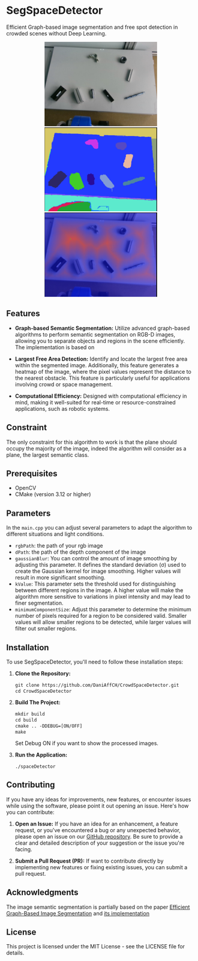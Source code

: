 # SegSpaceDetector

Efficient Graph-based image segmentation and free spot detection in crowded scenes without Deep Learning.
<p align="center">

<img src="https://github.com/DaniAffCH/CrowdSpaceDetector/blob/main/assets/raw-rgb.png" alt="Image description" width="300"/>
<img src="https://github.com/DaniAffCH/CrowdSpaceDetector/blob/main/assets/segmentation.png" alt="Image description" width="300"/>
<img src="https://github.com/DaniAffCH/CrowdSpaceDetector/blob/main/assets/heatmap.png" alt="Image description" width="300"/>
</p>

## Features

- **Graph-based Semantic Segmentation:** Utilize advanced graph-based algorithms to perform semantic segmentation on RGB-D images, allowing you to separate objects and regions in the scene efficiently. The implementation is based on 

- **Largest Free Area Detection:** Identify and locate the largest free area within the segmented image. Additionally, this feature generates a heatmap of the image, where the pixel values represent the distance to the nearest obstacle. This feature is particularly useful for applications involving crowd or space management.

- **Computational Efficiency:** Designed with computational efficiency in mind, making it well-suited for real-time or resource-constrained applications, such as robotic systems.

## Constraint
The only constraint for this algorithm to work is that the plane should occupy the majority of the image, indeed the algorithm will consider as a plane, the largest semantic class. 

## Prerequisites 
- OpenCV
- CMake (version 3.12 or higher)

## Parameters

In the `main.cpp` you can adjust several parameters to adapt the algorithm to different situations and light conditions.
- `rgbPath`: the path of your rgb image
- `dPath`: the path of the depth component of the image
- `gaussianBlur`: You can control the amount of image smoothing by adjusting this parameter. It defines the standard deviation (σ) used to create the Gaussian kernel for image smoothing. Higher values will result in more significant smoothing.
- `kValue`: This parameter sets the threshold used for distinguishing between different regions in the image. A higher value will make the algorithm more sensitive to variations in pixel intensity and may lead to finer segmentation.
- `minimumComponentSize`: Adjust this parameter to determine the minimum number of pixels required for a region to be considered valid. Smaller values will allow smaller regions to be detected, while larger values will filter out smaller regions.

## Installation

To use SegSpaceDetector, you'll need to follow these installation steps:

1. **Clone the Repository:**

   ```shell
   git clone https://github.com/DaniAffCH/CrowdSpaceDetector.git
   cd CrowdSpaceDetector
   ```

2. **Build The Project:**

   ```shell
   mkdir build
   cd build
   cmake .. -DDEBUG=[ON/OFF]
   make
   ```
   Set Debug ON if you want to show the processed images.
   
3. **Run the Application:**
   ```shell
   ./spaceDetector
   ```
## Contributing

If you have any ideas for improvements, new features, or encounter issues while using the software, please point it out opening an issue. Here's how you can contribute:

1. **Open an Issue:**
   If you have an idea for an enhancement, a feature request, or you've encountered a bug or any unexpected behavior, please open an issue on our [GitHub repository](https://github.com/DaniAffCH/SegSpaceDetector/issues). Be sure to provide a clear and detailed description of your suggestion or the issue you're facing.

2. **Submit a Pull Request (PR):**
   If want to contribute directly by implementing new features or fixing existing issues, you can submit a pull request.
   
## Acknowledgments
The image semantic segmentation is partially based on the paper [Efficient Graph-Based Image Segmentation](https://cs.brown.edu/people/pfelzens/papers/seg-ijcv.pdf) and [its implementation](https://github.com/IamMohitM/Graph-Based-Image-Segmentation) 

## License

This project is licensed under the MIT License - see the LICENSE file for details.
